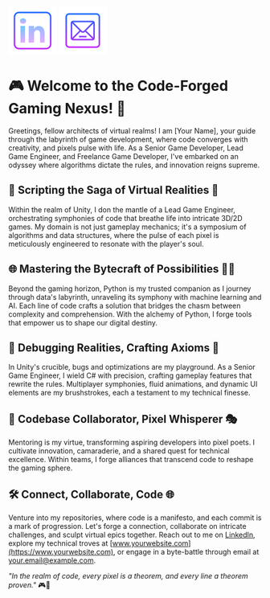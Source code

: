 [![LinkedIn](icons/linkedin-96.png)]("https://www.linkedin.com/in/muhammad-humza-butt")
[![Mail](icons/mail-96.png)]("mailto:leonhumza@gmail.com")

# 🎮 Welcome to the Code-Forged Gaming Nexus! 🌌

Greetings, fellow architects of virtual realms! I am [Your Name], your guide through the labyrinth of game development, where code converges with creativity, and pixels pulse with life. As a Senior Game Developer, Lead Game Engineer, and Freelance Game Developer, I've embarked on an odyssey where algorithms dictate the rules, and innovation reigns supreme.

## 🚀 Scripting the Saga of Virtual Realities 🌟

Within the realm of Unity, I don the mantle of a Lead Game Engineer, orchestrating symphonies of code that breathe life into intricate 3D/2D games. My domain is not just gameplay mechanics; it's a symposium of algorithms and data structures, where the pulse of each pixel is meticulously engineered to resonate with the player's soul.

## 🌐 Mastering the Bytecraft of Possibilities 🧙‍♂️

Beyond the gaming horizon, Python is my trusted companion as I journey through data's labyrinth, unraveling its symphony with machine learning and AI. Each line of code crafts a solution that bridges the chasm between complexity and comprehension. With the alchemy of Python, I forge tools that empower us to shape our digital destiny.

## 🎨 Debugging Realities, Crafting Axioms 🎲

In Unity's crucible, bugs and optimizations are my playground. As a Senior Game Engineer, I wield C# with precision, crafting gameplay features that rewrite the rules. Multiplayer symphonies, fluid animations, and dynamic UI elements are my brushstrokes, each a testament to my technical finesse.

## 🧠 Codebase Collaborator, Pixel Whisperer 🎭

Mentoring is my virtue, transforming aspiring developers into pixel poets. I cultivate innovation, camaraderie, and a shared quest for technical excellence. Within teams, I forge alliances that transcend code to reshape the gaming sphere.

## 🛠️ Connect, Collaborate, Code 🌐

Venture into my repositories, where code is a manifesto, and each commit is a mark of progression. Let's forge a connection, collaborate on intricate challenges, and sculpt virtual epics together. Reach out to me on [LinkedIn](https://www.linkedin.com/in/yourprofile), explore my technical troves at [www.yourwebsite.com](https://www.yourwebsite.com), or engage in a byte-battle through email at your.email@example.com.

_"In the realm of code, every pixel is a theorem, and every line a theorem proven."_ 🎮🔬
